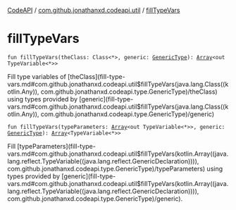 [CodeAPI](../index.md) / [com.github.jonathanxd.codeapi.util](index.md) / [fillTypeVars](.)

# fillTypeVars

`fun fillTypeVars(theClass: Class<*>, generic: `[`GenericType`](../com.github.jonathanxd.codeapi.type/-generic-type/index.md)`): `[`Array`](https://kotlinlang.org/api/latest/jvm/stdlib/kotlin/-array/index.html)`<out TypeVariable<*>>`

Fill type variables of [theClass](fill-type-vars.md#com.github.jonathanxd.codeapi.util$fillTypeVars(java.lang.Class((kotlin.Any)), com.github.jonathanxd.codeapi.type.GenericType)/theClass) using types provided by [generic](fill-type-vars.md#com.github.jonathanxd.codeapi.util$fillTypeVars(java.lang.Class((kotlin.Any)), com.github.jonathanxd.codeapi.type.GenericType)/generic)

`fun fillTypeVars(typeParameters: `[`Array`](https://kotlinlang.org/api/latest/jvm/stdlib/kotlin/-array/index.html)`<out TypeVariable<*>>, generic: `[`GenericType`](../com.github.jonathanxd.codeapi.type/-generic-type/index.md)`): `[`Array`](https://kotlinlang.org/api/latest/jvm/stdlib/kotlin/-array/index.html)`<TypeVariable<*>>`

Fill [typeParameters](fill-type-vars.md#com.github.jonathanxd.codeapi.util$fillTypeVars(kotlin.Array((java.lang.reflect.TypeVariable((java.lang.reflect.GenericDeclaration)))), com.github.jonathanxd.codeapi.type.GenericType)/typeParameters) using types provided by [generic](fill-type-vars.md#com.github.jonathanxd.codeapi.util$fillTypeVars(kotlin.Array((java.lang.reflect.TypeVariable((java.lang.reflect.GenericDeclaration)))), com.github.jonathanxd.codeapi.type.GenericType)/generic).

